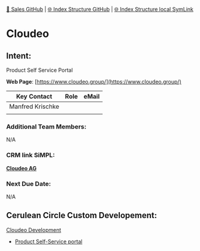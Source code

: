 [📁 Sales GitHub](/cerulean-circle-unlimited-2cu/customer/sales.md) | [🌐 Index Structure GitHub](/cerulean-circle-unlimited-2cu/customer/sales/cloudeo.md) | [🌐 Index Structure local SymLink](./cloudeo.entry.md)

# Cloudeo

## Intent:

Product Self Service Portal

**Web Page**: [https://www.cloudeo.group/](https://www.cloudeo.group/)

| **Key Contact** | **Role** | **eMail** |
| --- | --- | --- |
| Manfred Krischke |     |     |
|     |     |     |

### **Additional Team Members:**

N/A

### **CRM link SiMPL:**

[**Cloudeo AG**](https://app.simplapp.io/company/UKoGRBgyoTDkcJhy)

### **Next Due Date:**

N/A

## Cerulean Circle Custom Developement:

[Cloudeo Development](../../../cerulean-circle-unlimited-2cu/product/development/2cu-custom-development/cloudeo-development.md)

- [Product Self-Service portal](../../../cerulean-circle-unlimited-2cu/product/development/2cu-custom-development/cloudeo-development/product-self-service-portal.md)

